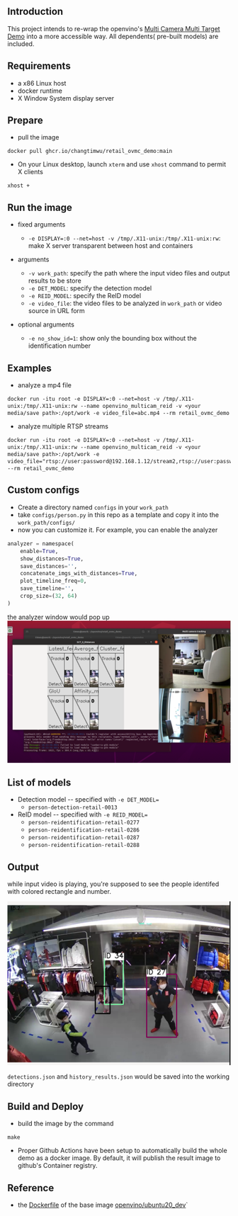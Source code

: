 ## Introduction

This project intends to re-wrap the openvino's [Multi Camera Multi Target Demo](https://docs.openvinotoolkit.org/latest/omz_demos_multi_camera_multi_target_tracking_demo_python.html) into a more accessible way.  All dependents( pre-built models) are included.  

## Requirements
* a x86 Linux host
* docker runtime
* X Window System display server

## Prepare
* pull the image
```
docker pull ghcr.io/changtimwu/retail_ovmc_demo:main
```

* On your Linux desktop, launch `xterm` and use `xhost` command to permit X clients
```
xhost +
```

## Run the image
* fixed arguments
  - `-e DISPLAY=:0 --net=host -v /tmp/.X11-unix:/tmp/.X11-unix:rw`: make X server transparent between host and containers 

* arguments
  - `-v work_path`: specify the path where the input video files and output results to be store
  - `-e DET_MODEL`: specify the detection model
  - `-e REID_MODEL`: specify the ReID model
  - `-e video_file`: the video files to be analyzed in `work_path` or video source in URL form
* optional arguments
  - `-e no_show_id=1`: show only the bounding box without the identification number

## Examples
* analyze a mp4 file
```
docker run -itu root -e DISPLAY=:0 --net=host -v /tmp/.X11-unix:/tmp/.X11-unix:rw --name openvino_multicam_reid -v <your media/save path>:/opt/work -e video_file=abc.mp4 --rm retail_ovmc_demo
```
* analyze multiple RTSP streams
```
docker run -itu root -e DISPLAY=:0 --net=host -v /tmp/.X11-unix:/tmp/.X11-unix:rw --name openvino_multicam_reid -v <your media/save path>:/opt/work -e video_file="rtsp://user:password@192.168.1.12/stream2,rtsp://user:password@192.168.1.13/stream2" --rm retail_ovmc_demo

```

## Custom configs
* Create a directory named `configs` in your `work_path`
* take `configs/person.py` in this repo as a template and copy it into the `work_path/configs/`
* now you can customize it.  For example, you can enable the analyzer
``` py
analyzer = namespace(
    enable=True,
    show_distances=True,
    save_distances='',
    concatenate_imgs_with_distances=True,
    plot_timeline_freq=0,
    save_timeline='',
    crop_size=(32, 64)
)
```
the analyzer window would pop up
![Alt text](/screenshots/mcmtp_analyzer.png?raw=true "analyzer screen shot")



## List of models
* Detection model -- specified with `-e DET_MODEL=`
  - `person-detection-retail-0013`
* ReID model -- specified with `-e REID_MODEL=`
  - `person-reidentification-retail-0277`
  - `person-reidentification-retail-0286`
  - `person-reidentification-retail-0287`
  - `person-reidentification-retail-0288`

## Output 

while input video is playing, you're supposed to see the people identifed with colored rectangle and number.  

![Alt text](/screenshots/reidss.png?raw=true "reid screen shot")

`detections.json` and `history_results.json` would be saved into the working directory



## Build and Deploy
* build the image by the command
```
make
```
* Proper Github Actions have been setup to automatically build the whole demo as a docker image.  By default, it will publish the result image to github's Container registry.

## Reference
* the [Dockerfile](https://github.com/openvinotoolkit/docker_ci/blob/master/dockerfiles/ubuntu20/openvino_cgvh_dev_2021.4.dockerfile) of the base image [openvino/ubuntu20_dev](https://hub.docker.com/r/openvino/ubuntu20_dev)`

